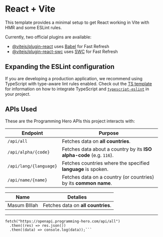 # React + Vite

This template provides a minimal setup to get React working in Vite with HMR and some ESLint rules.

Currently, two official plugins are available:

- [@vitejs/plugin-react](https://github.com/vitejs/vite-plugin-react/blob/main/packages/plugin-react) uses [Babel](https://babeljs.io/) for Fast Refresh
- [@vitejs/plugin-react-swc](https://github.com/vitejs/vite-plugin-react/blob/main/packages/plugin-react-swc) uses [SWC](https://swc.rs/) for Fast Refresh

## Expanding the ESLint configuration

If you are developing a production application, we recommend using TypeScript with type-aware lint rules enabled. Check out the [TS template](https://github.com/vitejs/vite/tree/main/packages/create-vite/template-react-ts) for information on how to integrate TypeScript and [`typescript-eslint`](https://typescript-eslint.io) in your project.


## APIs Used

These are the Programming Hero APIs this project interacts with:

| Endpoint               | Purpose                                                              |
| ---------------------- | -------------------------------------------------------------------- |
| `/api/all`             | Fetches data on **all countries**.                                   |
| `/api/alpha/{code}`    | Fetches data about a country by its **ISO alpha-code** (e.g. `116`). |
| `/api/lang/{language}` | Fetches countries where the specified **language** is spoken.        |
| `/api/name/{name}`     | Fetches data on a country (or countries) by its **common name**.     |


| Name         | Detalies                            |
| ------------ | ----------------------------------- |
| Masum BIllah | Fetches data on **all countries**.  |

---

```// Fetch all countries
fetch("https://openapi.programming-hero.com/api/all")
  .then((res) => res.json())
  .then((data) => console.log(data));```